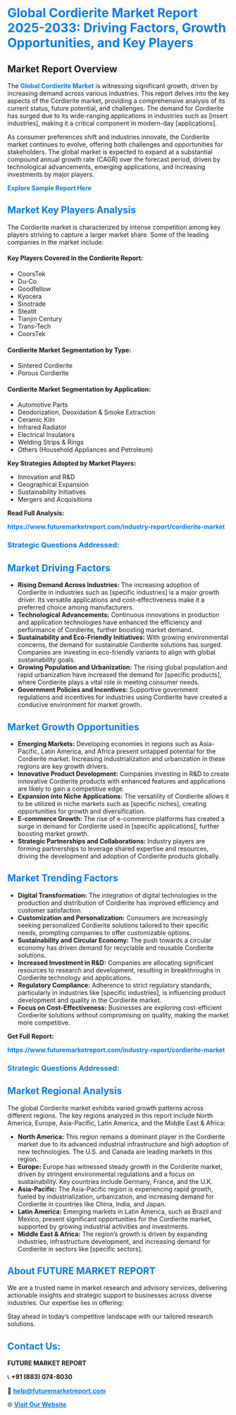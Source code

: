 <h1 style="color: #007BFF;">Global Cordierite Market Report 2025-2033: Driving Factors, Growth Opportunities, and Key Players</h1>

<section id="overview">
<h2>Market Report Overview</h2>
<p>The <a href="https://www.futuremarketreport.com/industry-report/cordierite-market" style="color: #007BFF; text-decoration: none;"><strong>Global Cordierite Market</strong></a> is witnessing significant growth, driven by increasing demand across various industries. This report delves into the key aspects of the Cordierite market, providing a comprehensive analysis of its current status, future potential, and challenges. The demand for Cordierite has surged due to its wide-ranging applications in industries such as [insert industries], making it a critical component in modern-day [applications].</p>
<p>As consumer preferences shift and industries innovate, the Cordierite market continues to evolve, offering both challenges and opportunities for stakeholders. The global market is expected to expand at a substantial compound annual growth rate (CAGR) over the forecast period, driven by technological advancements, emerging applications, and increasing investments by major players.</p>
</section>

<section id="overview">
<p><a href="https://www.futuremarketreport.com/request-sample/reportId=90722" style="color: #007BFF; text-decoration: none;"><strong>Explore Sample Report Here</strong></a></p>
</section>

<section id="key-players">
<h2 style="color: #007BFF;">Market Key Players Analysis</h2>
<p>The Cordierite market is characterized by intense competition among key players striving to capture a larger market share. Some of the leading companies in the market include:</p>
<h4>Key Players Covered in the Cordierite Report:</h4>
<ul><li>CoorsTek</li><li>Du-Co</li><li>Goodfellow</li><li>Kyocera</li><li>Sinotrade</li><li>Steatit</li><li>Tianjin Century</li><li>Trans-Tech</li><li>CoorsTek</li></ul>
<h4>Cordierite Market Segmentation by Type:</h4>
<ul><li>Sintered Cordierite</li><li>Porous Cordierite</li></ul>

<h4>Cordierite Market Segmentation by Application:</h4>
<ul><li>Automotive Parts</li><li>Deodorization, Deoxidation &amp; Smoke Extraction</li><li>Ceramic Kiln</li><li>Infrared Radiator</li><li>Electrical Insulators</li><li>Welding Strips &amp; Rings</li><li>Others (Household Appliances and Petroleum)</li></ul>
<p><strong>Key Strategies Adopted by Market Players:</strong></p>
<ul>
<li>Innovation and R&D</li>
<li>Geographical Expansion</li>
<li>Sustainability Initiatives</li>
<li>Mergers and Acquisitions</li>
</ul>
</section>

<section>
<p><strong>Read Full Analysis: </strong></p><a href="https://www.futuremarketreport.com/industry-report/cordierite-market" style="color: #007BFF; text-decoration: none;"><strong>https://www.futuremarketreport.com/industry-report/cordierite-market</strong></a>
<h3 style="color: #007BFF;">Strategic Questions Addressed:</h3>
</section>

<section id="driving-factors">
<h2 style="color: #007BFF;">Market Driving Factors</h2>
<ul>
<li><strong>Rising Demand Across Industries:</strong> The increasing adoption of Cordierite in industries such as [specific industries] is a major growth driver. Its versatile applications and cost-effectiveness make it a preferred choice among manufacturers.</li>
<li><strong>Technological Advancements:</strong> Continuous innovations in production and application technologies have enhanced the efficiency and performance of Cordierite, further boosting market demand.</li>
<li><strong>Sustainability and Eco-Friendly Initiatives:</strong> With growing environmental concerns, the demand for sustainable Cordierite solutions has surged. Companies are investing in eco-friendly variants to align with global sustainability goals.</li>
<li><strong>Growing Population and Urbanization:</strong> The rising global population and rapid urbanization have increased the demand for [specific products], where Cordierite plays a vital role in meeting consumer needs.</li>
<li><strong>Government Policies and Incentives:</strong> Supportive government regulations and incentives for industries using Cordierite have created a conducive environment for market growth.</li>
</ul>
</section>

<section id="growth-opportunities">
<h2 style="color: #007BFF;">Market Growth Opportunities</h2>
<ul>
<li><strong>Emerging Markets:</strong> Developing economies in regions such as Asia-Pacific, Latin America, and Africa present untapped potential for the Cordierite market. Increasing industrialization and urbanization in these regions are key growth drivers.</li>
<li><strong>Innovative Product Development:</strong> Companies investing in R&D to create innovative Cordierite products with enhanced features and applications are likely to gain a competitive edge.</li>
<li><strong>Expansion into Niche Applications:</strong> The versatility of Cordierite allows it to be utilized in niche markets such as [specific niches], creating opportunities for growth and diversification.</li>
<li><strong>E-commerce Growth:</strong> The rise of e-commerce platforms has created a surge in demand for Cordierite used in [specific applications], further boosting market growth.</li>
<li><strong>Strategic Partnerships and Collaborations:</strong> Industry players are forming partnerships to leverage shared expertise and resources, driving the development and adoption of Cordierite products globally.</li>
</ul>
</section>

<section id="trending-factors">
<h2 style="color: #007BFF;">Market Trending Factors</h2>
<ul>
<li><strong>Digital Transformation:</strong> The integration of digital technologies in the production and distribution of Cordierite has improved efficiency and customer satisfaction.</li>
<li><strong>Customization and Personalization:</strong> Consumers are increasingly seeking personalized Cordierite solutions tailored to their specific needs, prompting companies to offer customizable options.</li>
<li><strong>Sustainability and Circular Economy:</strong> The push towards a circular economy has driven demand for recyclable and reusable Cordierite solutions.</li>
<li><strong>Increased Investment in R&D:</strong> Companies are allocating significant resources to research and development, resulting in breakthroughs in Cordierite technology and applications.</li>
<li><strong>Regulatory Compliance:</strong> Adherence to strict regulatory standards, particularly in industries like [specific industries], is influencing product development and quality in the Cordierite market.</li>
<li><strong>Focus on Cost-Effectiveness:</strong> Businesses are exploring cost-efficient Cordierite solutions without compromising on quality, making the market more competitive.</li>
</ul>
</section>

<section>
<p><strong>Get Full Report: </strong></p><a href="https://www.futuremarketreport.com/industry-report/cordierite-market" style="color: #007BFF; text-decoration: none;"><strong>https://www.futuremarketreport.com/industry-report/cordierite-market</strong></a>
<h3 style="color: #007BFF;">Strategic Questions Addressed:</h3>
</section>


<section id="regional-analysis">
<h2 style="color: #007BFF;">Market Regional Analysis</h2>
<p>The global Cordierite market exhibits varied growth patterns across different regions. The key regions analyzed in this report include North America, Europe, Asia-Pacific, Latin America, and the Middle East & Africa:</p>
<ul>
<li><strong>North America:</strong> This region remains a dominant player in the Cordierite market due to its advanced industrial infrastructure and high adoption of new technologies. The U.S. and Canada are leading markets in this region.</li>
<li><strong>Europe:</strong> Europe has witnessed steady growth in the Cordierite market, driven by stringent environmental regulations and a focus on sustainability. Key countries include Germany, France, and the U.K.</li>
<li><strong>Asia-Pacific:</strong> The Asia-Pacific region is experiencing rapid growth, fueled by industrialization, urbanization, and increasing demand for Cordierite in countries like China, India, and Japan.</li>
<li><strong>Latin America:</strong> Emerging markets in Latin America, such as Brazil and Mexico, present significant opportunities for the Cordierite market, supported by growing industrial activities and investments.</li>
<li><strong>Middle East & Africa:</strong> The region’s growth is driven by expanding industries, infrastructure development, and increasing demand for Cordierite in sectors like [specific sectors].</li>
</ul>
</section>

<footer>
<h2 style="color: #007BFF;">About FUTURE MARKET REPORT</h2>
<p>We are a trusted name in market research and advisory services, delivering actionable insights and strategic support to businesses across diverse industries. Our expertise lies in offering:</p>

<p>Stay ahead in today’s competitive landscape with our tailored research solutions.</p>

<h2 style="color: #007BFF;">Contact Us:</h2>
<p><strong>FUTURE MARKET REPORT</strong></p>
<p>📞 <strong>+91 (883) 074-8030</strong></p>
<p>📧 <strong><a href="mailto:help@futuremarketreport.com" style="color: #007BFF;">help@futuremarketreport.com</a></strong></p>
<p>🌐 <strong><a href="https://www.futuremarketreport.com/" style="color: #007BFF;">Visit Our Website</a></strong></p>
</footer>